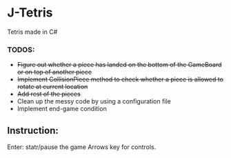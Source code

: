 # J-Tetris
Tetris made in C#

### TODOS:
* ~~Figure out whether a piece has landed on the bottom of the GameBoard or on top of another piece~~
* ~~Implement CollisionPiece method to check whether a piece is allowed to rotate at current location~~
* ~~Add rest of the pieces~~
* Clean up the messy code by using a configuration file
* Implement end-game condition


## Instruction:

Enter: statr/pause the game
Arrows key for controls.
